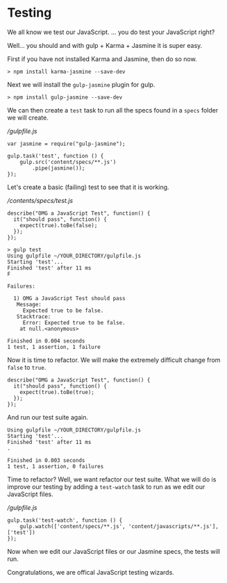 # Testing

We all know we test our JavaScript. ... you do test your JavaScript right?

Well... you should and with gulp + Karma + Jasmine it is super easy.

First if you have not installed Karma and Jasmine, then do so now.
~~~
> npm install karma-jasmine --save-dev
~~~

Next we will install the `gulp-jasmine` plugin for gulp.

~~~
> npm install gulp-jasmine --save-dev
~~~

We can then create a `test` task to run all the specs found in a `specs` folder we will create.

*/gulpfile.js*
~~~
var jasmine = require("gulp-jasmine");

gulp.task('test', function () {
    gulp.src('content/specs/**.js')
        .pipe(jasmine());
});
~~~

Let's create a basic (failing) test to see that it is working.

*/contents/specs/test.js*
~~~
describe("OMG a JavaScript Test", function() {
  it("should pass", function() {
    expect(true).toBe(false);
  });
});
~~~

~~~
> gulp test
Using gulpfile ~/YOUR_DIRECTORY/gulpfile.js
Starting 'test'...
Finished 'test' after 11 ms
F

Failures:

  1) OMG a JavaScript Test should pass
   Message:
     Expected true to be false.
   Stacktrace:
     Error: Expected true to be false.
    at null.<anonymous>

Finished in 0.004 seconds
1 test, 1 assertion, 1 failure
~~~

Now it is time to refactor. We will make the extremely difficult change from `false` to `true`.

~~~
describe("OMG a JavaScript Test", function() {
  it("should pass", function() {
    expect(true).toBe(true);
  });
});
~~~

And run our test suite again.

~~~
Using gulpfile ~/YOUR_DIRECTORY/gulpfile.js
Starting 'test'...
Finished 'test' after 11 ms
.

Finished in 0.003 seconds
1 test, 1 assertion, 0 failures
~~~

Time to refactor? Well, we want refactor our test suite. What we will do is improve our testing by adding a `test-watch` task to run as we edit our JavaScript files.

*/gulpfile.js*
~~~
gulp.task('test-watch', function () {
    gulp.watch(['content/specs/**.js', 'content/javascripts/**.js'], ['test'])
});
~~~

Now when we edit our JavaScript files or our Jasmine specs, the tests will run.

Congratulations, we are offical JavaScript testing wizards.
